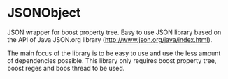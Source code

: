 JSONObject
==========

JSON wrapper for boost property tree.
Easy to use JSON library based on the API of Java JSON.org library (http://www.json.org/java/index.html).

The main focus of the library is to be easy to use and use the less amount of dependencies possible.
This library only requires boost property tree, boost reges and boos thread to be used.
